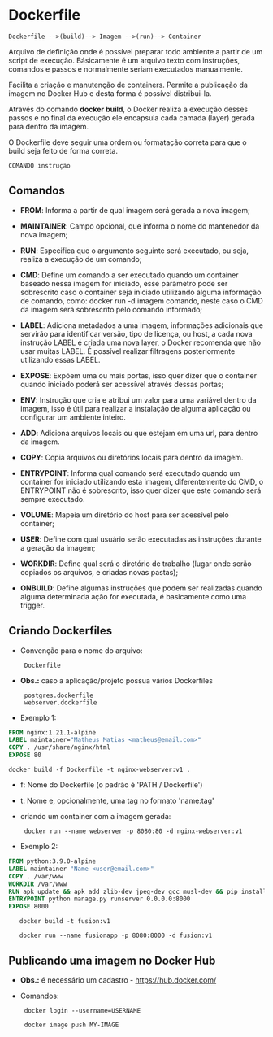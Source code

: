 # Dockerfile

    Dockerfile -->(build)--> Imagem -->(run)--> Container

Arquivo de definição onde é possível preparar todo ambiente a partir de um script de execução. Básicamente é um
arquivo texto com instruções, comandos e passos e normalmente seriam executados manualmente.

Facilita a criação e manutenção de containers. Permite a publicação da imagem no Docker Hub e desta forma é 
possível distribui-la.

Através do comando **docker build**, o Docker realiza a execução desses passos e no final da execução ele encapsula
cada camada (layer) gerada para dentro da imagem.

O Dockerfile deve seguir uma ordem ou formatação correta para que o build seja feito de forma correta.

    COMANDO instrução

## Comandos

 - **FROM**: Informa a partir de qual imagem será gerada a nova imagem;

 - **MAINTAINER**: Campo opcional, que informa o nome do mantenedor da nova imagem;

 - **RUN**: Especifica que o argumento seguinte será executado, ou seja, realiza a execução de um comando;

 - **CMD**: Define um comando a ser executado quando um container baseado nessa imagem for iniciado, esse 
 parâmetro pode ser sobrescrito caso o container seja iniciado utilizando alguma informação de comando, como: 
 docker run -d imagem comando, neste caso o CMD da imagem será sobrescrito pelo comando informado;

 - **LABEL**: Adiciona metadados a uma imagem, informações adicionais que servirão para identificar versão, tipo 
 de licença, ou host, a cada nova instrução LABEL é criada uma nova layer, o Docker recomenda que não usar muitas 
 LABEL. É possível realizar filtragens posteriormente utilizando essas LABEL.

 - **EXPOSE**: Expõem uma ou mais portas, isso quer dizer que o container quando iniciado poderá ser acessível 
 através dessas portas;

 - **ENV**: Instrução que cria e atribui um valor para uma variável dentro da imagem, isso é útil para realizar a 
 instalação de alguma aplicação ou configurar um ambiente inteiro.

 - **ADD**: Adiciona arquivos locais ou que estejam em uma url, para dentro da imagem.

 - **COPY**: Copia arquivos ou diretórios locais para dentro da imagem.

 - **ENTRYPOINT**: Informa qual comando será executado quando um container for iniciado utilizando esta imagem, 
 diferentemente do CMD, o ENTRYPOINT não é sobrescrito, isso quer dizer que este comando será sempre executado.

 - **VOLUME**: Mapeia um diretório do host para ser acessível pelo container;

 - **USER**: Define com qual usuário serão executadas as instruções durante a geração da imagem;

 - **WORKDIR**: Define qual será o diretório de trabalho (lugar onde serão copiados os arquivos, e criadas novas 
 pastas);

 - **ONBUILD**: Define algumas instruções que podem ser realizadas quando alguma determinada ação for executada, é 
 basicamente como uma trigger.

## Criando Dockerfiles

 - Convenção para o nome do arquivo:

        Dockerfile

 - **Obs.:** caso a aplicação/projeto possua vários Dockerfiles

        postgres.dockerfile
        webserver.dockerfile

 - Exemplo 1:

```Dockerfile
FROM nginx:1.21.1-alpine
LABEL maintainer="Matheus Matias <matheus@email.com>"
COPY . /usr/share/nginx/html
EXPOSE 80
```

    docker build -f Dockerfile -t nginx-webserver:v1 .

 - f: Nome do Dockerfile (o padrão é 'PATH / Dockerfile')
 - t: Nome e, opcionalmente, uma tag no formato 'name:tag'

 - criando um container com a imagem gerada:

        docker run --name webserver -p 8080:80 -d nginx-webserver:v1

 - Exemplo 2:

```Dockerfile
FROM python:3.9.0-alpine
LABEL maintainer "Name <user@email.com>"
COPY . /var/www
WORKDIR /var/www
RUN apk update && apk add zlib-dev jpeg-dev gcc musl-dev && pip install -r requirements.txt && python manage.py migrate
ENTRYPOINT python manage.py runserver 0.0.0.0:8000
EXPOSE 8000
```

       docker build -t fusion:v1

       docker run --name fusionapp -p 8080:8000 -d fusion:v1

## Publicando uma imagem no Docker Hub

 - **Obs.:** é necessário um cadastro - https://hub.docker.com/

 - Comandos:

        docker login --username=USERNAME

        docker image push MY-IMAGE
